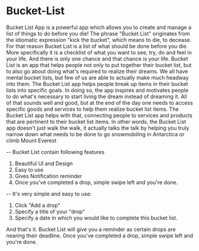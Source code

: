# Bucket-List

Bucket List App is a powerful app which allows you to create and manage a list of things
to do before you die! The phrase "Bucket List" originates from the idiomatic expression
"kick the bucket", which means to die, to decease. For that reason Bucket List is a list of
what should be done before you die. More specifically it is a checklist of what you want
to see, try, do and feel in your life. And there is only one chance and that chance is your
life. Bucket List is an app that helps people not only to put together their bucket list, but
to also go about doing what's required to realize their dreams. We all have mental bucket
lists, but few of us are able to actually make much headway into them. The Bucket List
app helps people break up items in their bucket lists into specific goals. In doing so, the
app inspires and motivates people to do what's necessary to start living the dream instead
of dreaming it. All of that sounds well and good, but at the end of the day one needs to
access specific goods and services to help them realize bucket list items. The Bucket List
app helps with that, connecting people to services and products that are pertinent to their
bucket list items. In other words, the Bucket List app doesn't just walk the walk, it
actually talks the talk by helping you truly narrow down what needs to be done to go
snowmobiling in Antarctica or climb Mount Everest

-- Bucket List contain following features

1. Beautiful UI and Design
2. Easy to use
3. Gives Notification reminder
4. Once you've completed a drop, simple swipe left and you're done.


-- It's very simple and easy to use:

1. Click "Add a drop"
2. Specify a title of your "drop"
3. Specify a date in which you would like to complete this bucket list.

And that's it. Bucket List will give you a reminder as certain drops are nearing their
deadline. Once you've completed a drop, simple swipe left and you're done.
